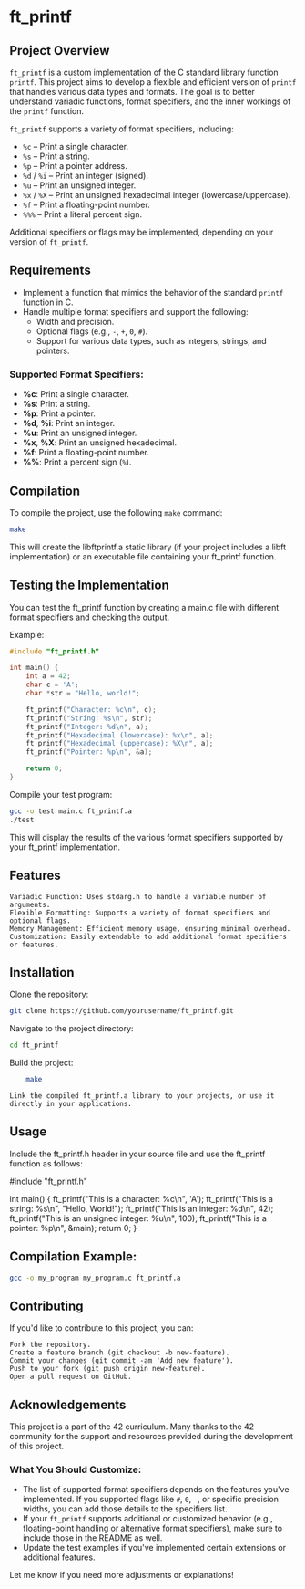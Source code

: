 # ft_printf

## Project Overview
`ft_printf` is a custom implementation of the C standard library function `printf`. This project aims to develop a flexible and efficient version of `printf` that handles various data types and formats. The goal is to better understand variadic functions, format specifiers, and the inner workings of the `printf` function.

`ft_printf` supports a variety of format specifiers, including:

- `%c` – Print a single character.
- `%s` – Print a string.
- `%p` – Print a pointer address.
- `%d` / `%i` – Print an integer (signed).
- `%u` – Print an unsigned integer.
- `%x` / `%X` – Print an unsigned hexadecimal integer (lowercase/uppercase).
- `%f` – Print a floating-point number.
- `%%%` – Print a literal percent sign.

Additional specifiers or flags may be implemented, depending on your version of `ft_printf`.

## Requirements

- Implement a function that mimics the behavior of the standard `printf` function in C.
- Handle multiple format specifiers and support the following:
  - Width and precision.
  - Optional flags (e.g., `-`, `+`, `0`, `#`).
  - Support for various data types, such as integers, strings, and pointers.
  
### Supported Format Specifiers:
- **%c**: Print a single character.
- **%s**: Print a string.
- **%p**: Print a pointer.
- **%d**, **%i**: Print an integer.
- **%u**: Print an unsigned integer.
- **%x**, **%X**: Print an unsigned hexadecimal.
- **%f**: Print a floating-point number.
- **%%**: Print a percent sign (`%`).

## Compilation

To compile the project, use the following `make` command:

```bash
make
```
This will create the libftprintf.a static library (if your project includes a libft implementation) or an executable file containing your ft_printf function.

## Testing the Implementation

You can test the ft_printf function by creating a main.c file with different format specifiers and checking the output.

Example:
```c
#include "ft_printf.h"

int main() {
    int a = 42;
    char c = 'A';
    char *str = "Hello, world!";

    ft_printf("Character: %c\n", c);
    ft_printf("String: %s\n", str);
    ft_printf("Integer: %d\n", a);
    ft_printf("Hexadecimal (lowercase): %x\n", a);
    ft_printf("Hexadecimal (uppercase): %X\n", a);
    ft_printf("Pointer: %p\n", &a);

    return 0;
}
```
Compile your test program:
```bash
gcc -o test main.c ft_printf.a
./test
```
This will display the results of the various format specifiers supported by your ft_printf implementation.
## Features

    Variadic Function: Uses stdarg.h to handle a variable number of arguments.
    Flexible Formatting: Supports a variety of format specifiers and optional flags.
    Memory Management: Efficient memory usage, ensuring minimal overhead.
    Customization: Easily extendable to add additional format specifiers or features.

## Installation

  Clone the repository:
```bash
git clone https://github.com/yourusername/ft_printf.git
```
  Navigate to the project directory:
```bash
cd ft_printf
```
Build the project:
```bash
    make
```
    Link the compiled ft_printf.a library to your projects, or use it directly in your applications.

## Usage

Include the ft_printf.h header in your source file and use the ft_printf function as follows:

#include "ft_printf.h"

int main() {
    ft_printf("This is a character: %c\n", 'A');
    ft_printf("This is a string: %s\n", "Hello, World!");
    ft_printf("This is an integer: %d\n", 42);
    ft_printf("This is an unsigned integer: %u\n", 100);
    ft_printf("This is a pointer: %p\n", &main);
    return 0;
}

## Compilation Example:
```bash
gcc -o my_program my_program.c ft_printf.a
```
## Contributing

If you'd like to contribute to this project, you can:

    Fork the repository.
    Create a feature branch (git checkout -b new-feature).
    Commit your changes (git commit -am 'Add new feature').
    Push to your fork (git push origin new-feature).
    Open a pull request on GitHub.

## Acknowledgements
This project is a part of the 42 curriculum. Many thanks to the 42 community for the support and resources provided during the development of this project.

### What You Should Customize:
- The list of supported format specifiers depends on the features you've implemented. If you supported flags like `#`, `0`, `-`, or specific precision widths, you can add those details to the specifiers list.
- If your `ft_printf` supports additional or customized behavior (e.g., floating-point handling or alternative format specifiers), make sure to include those in the README as well.
- Update the test examples if you've implemented certain extensions or additional features.
  
Let me know if you need more adjustments or explanations!
